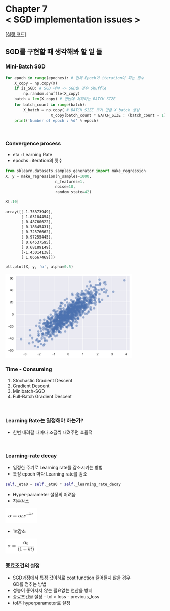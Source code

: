 Chapter 7<br/>
< SGD implementation issues >
===============================

[[실행 코드]](https://github.com/alstn2468/Python_For_Machine_Learning/blob/master/Chapter.7/11.ipynb)

## SGD를 구현할 때 생각해봐 할 일 들


### Mini-Batch SGD

```python
for epoch in range(epoches): # 전체 Epoch이 iteration이 되는 횟수
    X_copy = np.copy(X)
    if is_SGD: # SGD 여부 -> SGD일 경우 Shuffle
        np.random.shuffle(X_copy)
    batch = len(X_copy) # 한번에 처리하는 BATCH SIZE
    for batch_count in range(batch):
        X_batch = np.copy( # BATCH_SIZE 크기 만큼 X_batch 생성
                    X_copy[batch_count * BATCH_SIZE : (batch_count + 1) * BATCH_SIZE])
    print('Number of epoch : %d' % epoch)
```

<br/>

### Convergence process
- eta : Learning Rate
- epochs : iteration의 횟수

```python
from sklearn.datasets.samples_generator import make_regression
X, y = make_regression(n_samples=1000,
                      n_features=1,
                      noise=10,
                      random_state=42)
```

```python
X[:10]
```



    array([[-1.75873949],
           [ 1.03184454],
           [-0.48760622],
           [ 0.18645431],
           [ 0.72576662],
           [ 0.97255445],
           [ 0.64537595],
           [ 0.68189149],
           [-1.43014138],
           [ 1.06667469]])


```python
plt.plot(X, y, 'o', alpha=0.5)
```

<img src="https://github.com/alstn2468/Python_For_Machine_Learning/blob/master/Chapter.7/img/25.png" width="400" height="auto">

<br/>

### Time - Consuming
1. Stochastic Gradient Descent
2. Gradient Descent
3. Minibatch-SGD
4. Full-Batch Gradient Descent

<br/>

### Learning Rate는 일정해야 하는가?
- 한번 내려갈 때마다 조금씩 내려주면 효율적

<br/>

### Learning-rate decay
- 일정한 주기로 Learning rate를 감소시키는 방법
- 특정 epoch 마다 Learning rate를 감소

```python
self._eta0 = self._eta0 * self._learning_rate_decay
```

- Hyper-parameter 설정의 어려움
- 지수감소<br/>
<img src="https://github.com/alstn2468/Python_For_Machine_Learning/blob/master/Chapter.7/img/26.png" width="100" height="auto">

- 1/t감소<br/>
<img src="https://github.com/alstn2468/Python_For_Machine_Learning/blob/master/Chapter.7/img/27.png" width="100" height="auto">

<br/>

### 종료조건의 설정
- SGD과정에서 특정 값이하로 cost function 줄어들지 않을 경우<br/>
GD를 멈추는 방법
- 성능이 좋아지지 않는 필요없는 연산을 방지
- 종료조건을 설정 - tol > loss - previous_loss
- tol은 hyperparameter로 설정
